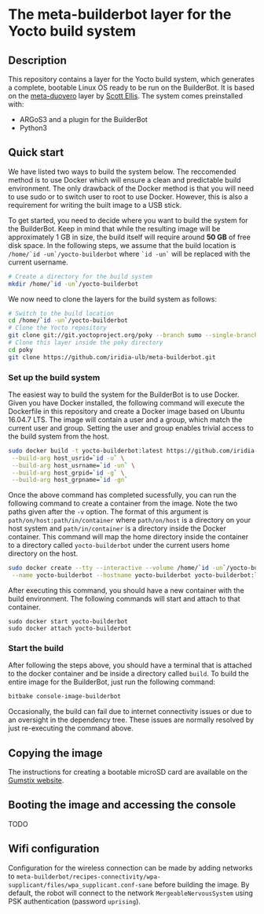 # The meta-builderbot layer for the Yocto build system

## Description
This repository contains a layer for the Yocto build system, which generates a complete, bootable Linux OS ready to be run on the BuilderBot. It is based on the [meta-duovero](https://github.com/jumpnow/meta-duovero) layer by [Scott Ellis](mailto:scott@jumpnowtek.com). The system comes preinstalled with:
- ARGoS3 and a plugin for the BuilderBot
- Python3

## Quick start
We have listed two ways to build the system below. The reccomended method is to use Docker which will ensure a clean and predictable build environment. The only drawback of the Docker method is that you will need to use sudo or to switch user to root to use Docker. However, this is also a requirement for writing the built image to a USB stick.

To get started, you need to decide where you want to build the system for the BuilderBot. Keep in mind that while the resulting image will be approximately 1 GB in size, the build itself will require around **50 GB** of free disk space. In the following steps, we assume that the build location is ``/home/`id -un`/yocto-builderbot`` where `` `id -un` `` will be replaced with the current username.
```bash
# Create a directory for the build system
mkdir /home/`id -un`/yocto-builderbot
```

We now need to clone the layers for the build system as follows:
```bash
# Switch to the build location
cd /home/`id -un`/yocto-builderbot
# Clone the Yocto repository
git clone git://git.yoctoproject.org/poky --branch sumo --single-branch
# Clone this layer inside the poky directory
cd poky
git clone https://github.com/iridia-ulb/meta-builderbot.git
```

### Set up the build system
The easiest way to build the system for the BuilderBot is to use Docker. Given you have Docker installed, the following command will execute the Dockerfile in this repository and create a Docker image based on Ubuntu 16.04.7 LTS. The image will contain a user and a group, which match the current user and group. Setting the user and group enables trivial access to the build system from the host.
```bash
sudo docker build -t yocto-builderbot:latest https://github.com/iridia-ulb/meta-builderbot.git#:docker \
 --build-arg host_usrid=`id -u` \
 --build-arg host_usrname=`id -un` \
 --build-arg host_grpid=`id -g` \
 --build-arg host_grpname=`id -gn`
```
Once the above command has completed sucessfully, you can run the following command to create a container from the image. Note the two paths given after the `-v` option. The format of this argument is `path/on/host:path/in/container` where `path/on/host` is a directory on your host system and `path/in/container` is a directory inside the Docker container. This command will map the home directory inside the container to a directory called `yocto-builderbot` under the current users home directory on the host.
```bash
sudo docker create --tty --interactive --volume /home/`id -un`/yocto-builderbot:/home/`id -un` \
 --name yocto-builderbot --hostname yocto-builderbot yocto-builderbot:latest
```
After executing this command, you should have a new container with the build environment. The following commands will start and attach to that container.

```
sudo docker start yocto-builderbot
sudo docker attach yocto-builderbot
```


### Start the build
After following the steps above, you should have a terminal that is attached to the docker container and be inside a directory called `build`. To build the entire image for the BuilderBot, just run the following command:
```bash
bitbake console-image-builderbot
```

Occasionally, the build can fail due to internet connectivity issues or due to an oversight in the dependency tree. These issues are normally resolved by just re-executing the command above.

## Copying the image
The instructions for creating a bootable microSD card are available on the [Gumstix website](https://www.gumstix.com/community/support/getting-started/create-bootable-microsd-card/).

## Booting the image and accessing the console
TODO

## Wifi configuration
Configuration for the wireless connection can be made by adding networks to `meta-builderbot/recipes-connectivity/wpa-supplicant/files/wpa_supplicant.conf-sane` before building the image. By default, the robot will connect to the network `MergeableNervousSystem` using PSK authentication (password `uprising`).



